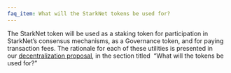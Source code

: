 ```yaml
---
faq_item: What will the StarkNet tokens be used for?
---
```

[](https://starknet.io/faq/#q3495)The StarkNet token will be used as a staking token for participation in StarkNet’s consensus mechanisms, as a Governance token, and for paying transaction fees. The rationale for each of these utilities is presented in our [decentralization proposal](https://medium.com/@starkware/part-2-a-decentralization-and-governance-proposal-for-starknet-23e335645778), in the section titled  “What will the tokens be used for?”